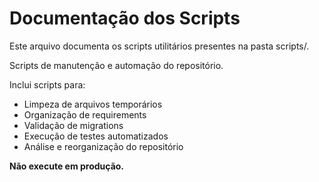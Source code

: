 # Documentação dos Scripts

Este arquivo documenta os scripts utilitários presentes na pasta scripts/.

Scripts de manutenção e automação do repositório.

Inclui scripts para:
- Limpeza de arquivos temporários
- Organização de requirements
- Validação de migrations
- Execução de testes automatizados
- Análise e reorganização do repositório

**Não execute em produção.** 